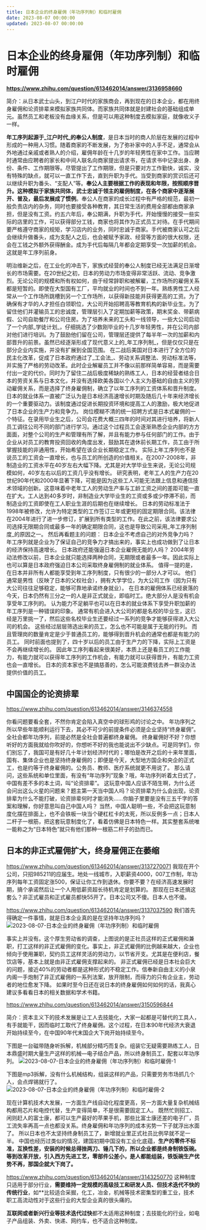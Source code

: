 ```yaml
---
title: 日本企业的终身雇佣（年功序列制）和临时雇佣
date: 2023-08-07 00:00:00
updated: 2023-08-07 00:00:00
---
```



# 日本企业的终身雇佣（年功序列制）和临时雇佣




**https://www.zhihu.com/question/613462014/answer/3136958660**

简介：从日本武士山头，到江户时代的家族商会，再到现在的日本企业，都在用终身雇佣和论资排辈来模拟家族共同体。而家族共同体就是封建社会的基础组成单元。虽然员工和老板没有血缘关系，但是可以用这种制度去模拟家庭，就像收义子一样。

**年工序列起源于_江户时代_的奉公人制度**，是日本当时的商人阶层在发展的过程中形成的一种用人习惯。随着商家的不断发展，为了弥补家中的人手不足，通常会从外地通过亲戚或者熟人的介绍，雇佣年龄在十几岁的年轻男性在家中工作。当应聘时通常由应聘者的家长和中间人联名向商家提出请求书，在请求书中记录出身、身份、条件、工作期限等。尽管提出了工作期限，但是只要对方工作勤快，诚实，没有特殊的缺点，就可以一直工作下去，直到升职为手代。当受到商家的赏识后还可以继续升职为番头、“支配人”等。**奉公人主要根据工作的表现和年限，按照顺序晋升。这种模拟于家族共同体，武士忠诚于领主的雇佣制度，在各个商家中逐渐展开、普及，最后发展成了惯例**。奉公人在商家的成长过程中有严格的规范，最初一般负责店内的杂务，同时也要接受各种教育，其日常生活的费用全部都由商家承担，但是没有工资。约五六年后，奉公期满，升职为手代，开始慢慢的接受一些实际的店里的工作，可以获得部分工钱，商家也将其作为正式员工对待。在手代期间要严格遵守商家的规矩，学习店内的业务，同时忠诚于商家。手代被商家认可之后会继续升做番头，成为支配人之后，也会被赋予家政、经营等方面的很大权限，还会在工钱之外额外获得酬金。成为手代后每隔几年都会定期享受一次加薪的机会。这就是年工序列前身。

明治维新之后，在工业化的冲击下，家族式经营的奉公人制度已经无法满足日渐增长的市场需要。在20世纪之初，日本的劳动力市场变得非常活跃、流动、竞争激烈。无论公司的规模和所有权如何，由于经常辞职和被解雇，工作场所的雇佣关系都是短暂的。即使在大型国有工厂，平均就业的时间也不到一年。熟练男性工人经常从一个工作场所跳槽到另一个工作场所，以获得新技能并获得更高的工资。为了确保有才华的人才担任白领职位，大公司开始招聘高等教育机构的新毕业生。为了留住他们并灌输员工的忠诚度，管理层引入了定期加薪等政策，期末奖金、带薪病假、公司自助餐厅和公司住房。为了培养未来的工头和一线领导，一些大公司启动了一个内部_学徒计划_，仔细挑选了少数刚毕业的十几岁年轻男性，并在公司内部对他们进行培训。为了鼓励他们留在公司，管理层还提供了每半年一次的加薪和内部晋升的前景。虽然已经逐渐形成了现代意义上的_年工序列制_，但是仅仅只是在部分企业内实施，并没有扩展到全国范围。
在二战后美国对日本进行了全方位的民主化改革，促成了日本政府通过了_工会法_、劳动关系调整法、劳动标准法等，并实施了严格的劳动改革。此时企业解雇员工并不像以前那样简单容易，而是需要付出一定的代价。同时为了留住二战后极度稀缺的熟练工人，日本的经营者结合日本的劳资关系与日本文化，并没有选择欧美各国以个人主义为基础的自由主义的劳动雇佣关系，而是选择了终身雇佣制，确立了以年工序列的工资体系和晋升制度。
日本的就业体系一直被广泛认为是日本经济高速增长时期及随后几十年来经济增长的一个重要驱动力。该制度通过促进长期投资环境和提高工人的激励，极大地促进了日本企业的生产力和竞争力。
岗位模糊不清的统一招聘方式是日本式雇佣的一个特征。在录用毕业生之后，公司会花费大概三四年的时间对其进行培养，将新人员工调往公司不同的部门进行学习。通过这个过程员工会逐渐熟悉企业内部的方方面面，对整个公司的生产和管理有所了解，并且有能力参与任何部门的工作。由于企业从对员工的教育投资回收的角度出发，鼓励其在退休前长期工作，员工由于所掌握技能的非通用性，开始希望在该企业长期稳定工作。
实际上年工序列也不是说员工的工资会一直增长，也与员工的所创造的价值相关。在2007-2008年，非制造业的工资水平在40岁左右大幅下降。尤其是对大学毕业生来说，无论公司规模如何，40岁左右以后的工资几乎没有增长。
研究表明，老年工人的生产力在20世纪90年代和2000年显著下降，可能是因为这些工人可能无法跟上信息和通信技术领域的创新。这意味着中老年工人的劳动生产率与工龄工资之间的差距可能一直在扩大。工人达到40多岁时，非制造业大学毕业生的工资或多或少停滞不前，而制造业的工资即使在工人职业生涯的后期也在继续增长。
日本的劳动标准法于1998年被修改，允许为特定类型的工作签订三年或更短的固定期限合同。该法律在2004年进行了进一步修订，扩展到所有类型的工作。在此之前，该法律要求公司选择无限期合同或最多一年的确定期限合同，这也是导致公司采用_年工序列制度_的原因之一。
然后再看题主的问题：
日本企业不考虑自己的对外竞争力吗？
年工序列就是企业为了保证自己的竞争力才搞出来的，事实上也成功做到了让日本的经济保持高速增长。
日本政府还能强逼日本企业雇佣无能的人吗？
2004年劳动法修改以前，日本企业就只能选择两种合同，无期限或者最多一年。因此实际上也可以算是日本政府强迫日本公司采取终身雇佣制的就业体系。
值得一提的是，在日本并非所有人都能享受到年工序列制度，只有很少的一部分人才可以。
他们通常是男性（反映了日本的父权社会），拥有大学学位，为大公司工作（因为只有大公司往往足够稳定，能够可靠地承诺终身就业）。
在日本的雇佣体系已经衰落的今天，日本仍然有三分之一的人是非正式就业，即临时工。绝大部分人是没有机会享受年工序列的。
认为能力不足躺平也可以在日本的就业体系下享受升职加薪的年工序列是一种错误的印象。
通常有机会进入大公司的都是名校的毕业生，这已经是万里挑一了，然后这些名校毕业生还要经过一系列的竞争才能够获得进入大公司的机会。
这些经过层层筛选出来的员工，怎么也不可能是属于无能的行列。
而且管理岗的数量肯定是少于普通员工的，能够得到晋升机会的通常也都是有能力的员工。
同时前面也提到了，四十岁以后的员工由于生产力的下降，实际上工资是不会再继续增长的。
因此年工序列看起来很美好，本质上还是看员工的工作能力，有能力就可以获得年工序列的工作机会，有能力就可以获得晋升，有能力工资也会一直增长。
日本的资本家也不是搞慈善的，怎么可能浪费钱去养一群没办法提供价值的员工。

## 中国国企的论资排辈
https://www.zhihu.com/question/613462014/answer/3146374558

你看问题要看全套，不然你肯定会陷入真空中的球形鸡的讨论之中。
年功序列之所以早些年能顺利运行下去，其必不可少的前提条件必须是企业坚持“终身雇佣”。全社会都年功序列，前提必然是全社会普遍都终身雇佣。
终身雇佣好不好？你想听好的方面我就给你吹好的，你想听不好的我也能说出不少缺点。可是同学们，你们别忘了，我国可是有好几十年计划经济时代的；哪怕是改开之后的十来年里面，国有、集体企业也是坚持终身雇佣的；即便是今天，大型地方国企和央企的正式工，也是约等于终身雇佣的。公务员、教师、医疗系统就更不用说了。
那么请问，这些系统和单位里面，有没有“年功序列”现象？哦，年功序列听着太日式了，中国有差不多的本土词，叫“论资排辈”。
这玩意中国人应该不陌生啊，为什么还会问出这么火星的问题来？题主第一天当中国人吗？论资排辈为什么会出现，论资排辈为什么不能打破，论资排辈何时才能消失……你脑子里要是没有三五千字的答案和理解，你好意思叫自己中国人吗？
当然，中国人聪明一些，不会把这玩意制度化摆在排面上，也不会铁板一块当个硬杠杠卡的太死，所以反例多一点；日本人二杆子一根筋，把这套玩意制度化了，看着仿佛是日本特色一样。其实整套系统唯一能称之为“日本特色”就只有他们那种一根筋二杆子的劲而已。

## 日本的非正式雇佣扩大，终身雇佣正在萎缩

https://www.zhihu.com/question/613462014/answer/3137270071
我现在开个公司，只招985211的应届生。地处一线城市，入职薪资4000，007工作制，年功序列每年工资固定涨500，保证让你工作到退休。你要不要？在经济高速发展时期，搞个承诺然后让一个人用低薪资超长待机肯定是划算的。
那现在日本还搞这套么？非正式雇员和正式雇员都快55开了。日本公司又不傻。日本人也不傻。

https://www.zhihu.com/question/613462014/answer/3137037590
我们首先得确定一件事情，就是日本企业真的是在坚持年功序列吗？
![2023-08-07-日本企业的终身雇佣（年功序列制）和临时雇佣](assets/2023-08-07-日本企业的终身雇佣（年功序列制）和临时雇佣.png)

事实上并没有。这个厚生劳动省的调查，上图说的是正社员这样的正式雇佣和兼职，打工这样的非正式雇佣的变化。事实上，非正式雇佣的比例越来越大，企业也倾向于使用兼职，契约员工这样灵活的劳动力，以节省开支。尤其是在便利店，餐饮店等，基本上就是由非正式雇佣支撑起来的。
非正式雇佣已经是日本社会巨大的问题，接近40%的劳动者都是这种形式的不稳定工作。信奉新自由主义的小泉内阁一手炮制了非正式雇佣的一系列法案，放开限制，而得力的只有企业主，劳动者的地位愈发下降。
如果时至今日还在说日本的终身雇佣如何如何的话，我真心建议多看看日本的相关数据和学术书籍。

https://www.zhihu.com/question/613462014/answer/3150596844

简介：资本主义下的技术发展是让工人去技能化，大家一起都是可替代的工具人，有手就能干，因而临时工取代了终身雇佣。这个过程，在日本90年代经济大衰退开始持续至今，在中国90年代末国企大下岗开始持续至今。

下图是一台磁带随身听拆解，机械部分精巧而复杂。组装它无疑需要熟练工人，日本鼎盛时期大量生产这样的机械—电子结合产品，所以终身制员工，配套以年功序列。
![2023-08-07-日本企业的终身雇佣（年功序列制）和临时雇佣-1](assets/2023-08-07-日本企业的终身雇佣（年功序列制）和临时雇佣-1.jpeg)

下图是mp3拆解，没有什么机械结构，组装这样的产品，只需要劳务市场抓几个人，会点焊锡就行了。
![2023-08-07-日本企业的终身雇佣（年功序列制）和临时雇佣-2](assets/2023-08-07-日本企业的终身雇佣（年功序列制）和临时雇佣-2.jpeg)

现在计算机技术大发展，一方面生产线自动化程度更高，另一方面大量复杂机械结构都用芯片和电控代替，生产变得简单，不是很需要固定工人。
既然忙则招工、闲则赶人的富士康，都可以生产最好的苹果手机，那些比富士康还差的电子厂，员工流失率再高一点也都没关系。终身雇佣和年功序列的成本劣势一下子就浮出水面了。
所以日本也不太坚持终身制员工了，新增就业里正式社员比例早就不足一半。
中国也经历过类似的情况，建国初期中国没有工业化底蕴，**生产的零件不标准，互换性差，安装的时候总得挫两刀、锤几下的，所以企业都是终身制铁饭碗。等到改革开放，引入西方先进工艺，零部件公差小，是人都能组装，铁饭碗生产优势不再，那国企就大下岗了。**

https://www.zhihu.com/question/613462014/answer/3143250770
这种制度只适用于部分行业，**需要维持一定规模的高级技工和研发人员、但技术迭代不快的传统行业**，如**比较适合采掘，化工，冶金，机械等技术密集型的重工业，技术职工高流动性对于这些行业的大型企业真的很头痛的。


**互联网或者新兴行业等技术迭代过快**都不太适用这种制度；去技能化的行业，如电子产品组装、外卖、快递、网约车，也不适合这种制度。
